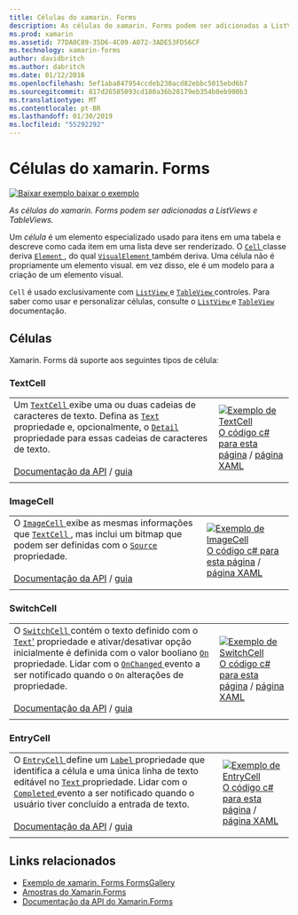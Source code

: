 ```yaml
---
title: Células do xamarin. Forms
description: As células do xamarin. Forms podem ser adicionadas a ListViews e TableViews. Este artigo lista as células incluídas no xamarin. Forms.
ms.prod: xamarin
ms.assetid: 77DA0C89-35D6-4C09-A072-3ADE53FD56CF
ms.technology: xamarin-forms
author: davidbritch
ms.author: dabritch
ms.date: 01/12/2016
ms.openlocfilehash: 5ef1aba847954ccdeb230acd82ebbc5015ebd6b7
ms.sourcegitcommit: 817d26585093cd180a36b28179eb354b0eb900b3
ms.translationtype: MT
ms.contentlocale: pt-BR
ms.lasthandoff: 01/30/2019
ms.locfileid: "55292292"
---
```

# <a name="xamarinforms-cells"></a>Células do xamarin. Forms

[![Baixar exemplo](~/media/shared/download.png) baixar o exemplo](https://developer.xamarin.com/samples/xamarin-forms/FormsGallery/)

_As células do xamarin. Forms podem ser adicionadas a ListViews e TableViews._

Um *célula* é um elemento especializado usado para itens em uma tabela e descreve como cada item em uma lista deve ser renderizado. O [ `Cell` ](xref:Xamarin.Forms.Cell) classe deriva [ `Element` ](xref:Xamarin.Forms.Element), do qual [ `VisualElement` ](xref:Xamarin.Forms.Element) também deriva. Uma célula não é propriamente um elemento visual. em vez disso, ele é um modelo para a criação de um elemento visual.

`Cell` é usado exclusivamente com [ `ListView` ](views.md#listView) e [ `TableView` ](views.md#tableView) controles. Para saber como usar e personalizar células, consulte o [ `ListView` ](~/xamarin-forms/user-interface/listview/index.md) e [ `TableView` ](~/xamarin-forms/user-interface/tableview.md) documentação.

## <a name="cells"></a>Células

Xamarin. Forms dá suporte aos seguintes tipos de célula:

<a name="textCell" />

### <a name="textcell"></a>TextCell

|     |     |
| --- | --- |
| Um [ `TextCell` ](xref:Xamarin.Forms.TextCell) exibe uma ou duas cadeias de caracteres de texto. Defina as [ `Text` ](xref:Xamarin.Forms.TextCell.Text) propriedade e, opcionalmente, o [ `Detail` ](xref:Xamarin.Forms.TextCell.Detail) propriedade para essas cadeias de caracteres de texto.<br /><br />[Documentação da API](xref:Xamarin.Forms.TextCell) / [guia](~/xamarin-forms/user-interface/listview/customizing-cell-appearance.md#TextCell) | [![Exemplo de TextCell](cells-images/TextCell.png "exemplo TextCell")](cells-images/TextCell-Large.png#lightbox "TextCell exemplo")<br />[O código c# para esta página](https://github.com/xamarin/xamarin-forms-samples/blob/master/FormsGallery/FormsGallery/FormsGallery/CodeExamples/TextCellDemoPage.cs) / [página XAML](https://github.com/xamarin/xamarin-forms-samples/blob/master/FormsGallery/FormsGallery/FormsGallery/XamlExamples/TextCellDemoPage.xaml) |
|     |     |

### <a name="imagecell"></a>ImageCell

|     |     |
| --- | --- |
| O [ `ImageCell` ](xref:Xamarin.Forms.ImageCell) exibe as mesmas informações que [ `TextCell` ](#textCell) , mas inclui um bitmap que podem ser definidas com o [ `Source` ](xref:Xamarin.Forms.Image.Source) propriedade.<br /><br />[Documentação da API](xref:Xamarin.Forms.ImageCell) / [guia](~/xamarin-forms/user-interface/listview/customizing-cell-appearance.md#ImageCell) | [![Exemplo de ImageCell](cells-images/ImageCell.png "exemplo ImageCell")](cells-images/ImageCell-Large.png#lightbox "ImageCell exemplo")<br />[O código c# para esta página](https://github.com/xamarin/xamarin-forms-samples/blob/master/FormsGallery/FormsGallery/FormsGallery/CodeExamples/ImageCellDemoPage.cs) / [página XAML](https://github.com/xamarin/xamarin-forms-samples/blob/master/FormsGallery/FormsGallery/FormsGallery/XamlExamples/ImageCellDemoPage.xaml) |
|     |     |

### <a name="switchcell"></a>SwitchCell

|     |     |
| --- | --- |
| O [ `SwitchCell` ](xref:Xamarin.Forms.SwitchCell) contém o texto definido com o [ `Text`'](xref:Xamarin.Forms.SwitchCell.Text) propriedade e ativar/desativar opção inicialmente é definida com o valor booliano [ `On` ](xref:Xamarin.Forms.SwitchCell.On) propriedade. Lidar com o [ `OnChanged` ](xref:Xamarin.Forms.SwitchCell.OnChanged) evento a ser notificado quando o `On` alterações de propriedade.<br /><br />[Documentação da API](xref:Xamarin.Forms.SwitchCell) / [guia](~/xamarin-forms/user-interface/tableview.md#switchcell) | [![Exemplo de SwitchCell](cells-images/SwitchCell.png "exemplo SwitchCell")](cells-images/SwitchCell-Large.png#lightbox "SwitchCell exemplo")<br />[O código c# para esta página](https://github.com/xamarin/xamarin-forms-samples/blob/master/FormsGallery/FormsGallery/FormsGallery/CodeExamples/SwitchCellDemoPage.cs) / [página XAML](https://github.com/xamarin/xamarin-forms-samples/blob/master/FormsGallery/FormsGallery/FormsGallery/XamlExamples/SwitchCellDemoPage.xaml) |
|     |     |

### <a name="entrycell"></a>EntryCell

|     |     |
| --- | --- |
| O [ `EntryCell` ](xref:Xamarin.Forms.EntryCell) define um [ `Label` ](xref:Xamarin.Forms.EntryCell.Label) propriedade que identifica a célula e uma única linha de texto editável no [ `Text` ](xref:Xamarin.Forms.EntryCell.Text) propriedade. Lidar com o [ `Completed` ](xref:Xamarin.Forms.EntryCell.Completed) evento a ser notificado quando o usuário tiver concluído a entrada de texto.<br /><br />[Documentação da API](xref:Xamarin.Forms.EntryCell) / [guia](~/xamarin-forms/user-interface/tableview.md#entrycell) | [![Exemplo de EntryCell](cells-images/EntryCell.png "exemplo EntryCell")](cells-images/EntryCell-Large.png#lightbox "EntryCell exemplo")<br />[O código c# para esta página](https://github.com/xamarin/xamarin-forms-samples/blob/master/FormsGallery/FormsGallery/FormsGallery/CodeExamples/EntryCellDemoPage.cs) / [página XAML](https://github.com/xamarin/xamarin-forms-samples/blob/master/FormsGallery/FormsGallery/FormsGallery/XamlExamples/EntryCellDemoPage.xaml) |
|     |     |


## <a name="related-links"></a>Links relacionados

- [Exemplo de xamarin. Forms FormsGallery](https://developer.xamarin.com/samples/xamarin-forms/FormsGallery/)
- [Amostras do Xamarin.Forms](https://developer.xamarin.com/samples/xamarin-forms/all/)
- [Documentação da API do Xamarin.Forms](https://docs.microsoft.com/dotnet/api/xamarin.forms?view=xamarin-forms)

